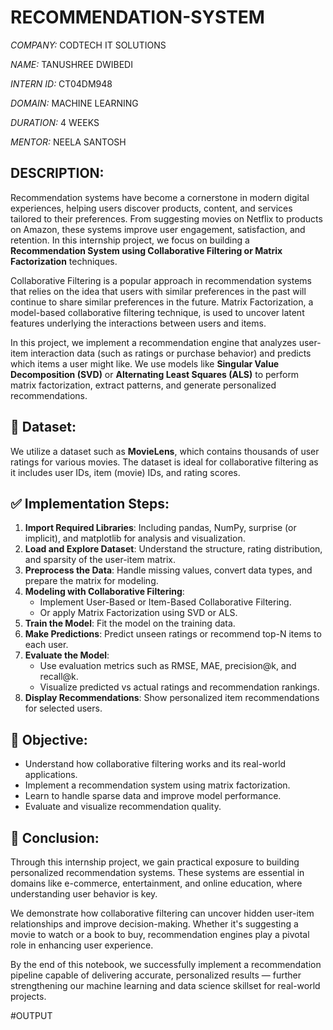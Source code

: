 # RECOMMENDATION-SYSTEM

*COMPANY:* CODTECH IT SOLUTIONS  

*NAME:* TANUSHREE DWIBEDI  

*INTERN ID:* CT04DM948  

*DOMAIN:* MACHINE LEARNING  

*DURATION:* 4 WEEKS  

*MENTOR:* NEELA SANTOSH  



## DESCRIPTION:

Recommendation systems have become a cornerstone in modern digital experiences, helping users discover products, content, and services tailored to their preferences. From suggesting movies on Netflix to products on Amazon, these systems improve user engagement, satisfaction, and retention. In this internship project, we focus on building a **Recommendation System using Collaborative Filtering or Matrix Factorization** techniques.

Collaborative Filtering is a popular approach in recommendation systems that relies on the idea that users with similar preferences in the past will continue to share similar preferences in the future. Matrix Factorization, a model-based collaborative filtering technique, is used to uncover latent features underlying the interactions between users and items.

In this project, we implement a recommendation engine that analyzes user-item interaction data (such as ratings or purchase behavior) and predicts which items a user might like. We use models like **Singular Value Decomposition (SVD)** or **Alternating Least Squares (ALS)** to perform matrix factorization, extract patterns, and generate personalized recommendations.



## 📂 Dataset:

We utilize a dataset such as **MovieLens**, which contains thousands of user ratings for various movies. The dataset is ideal for collaborative filtering as it includes user IDs, item (movie) IDs, and rating scores.



## ✅ Implementation Steps:

1. **Import Required Libraries**: Including pandas, NumPy, surprise (or implicit), and matplotlib for analysis and visualization.
2. **Load and Explore Dataset**: Understand the structure, rating distribution, and sparsity of the user-item matrix.
3. **Preprocess the Data**: Handle missing values, convert data types, and prepare the matrix for modeling.
4. **Modeling with Collaborative Filtering**:
   - Implement User-Based or Item-Based Collaborative Filtering.
   - Or apply Matrix Factorization using SVD or ALS.
5. **Train the Model**: Fit the model on the training data.
6. **Make Predictions**: Predict unseen ratings or recommend top-N items to each user.
7. **Evaluate the Model**:
   - Use evaluation metrics such as RMSE, MAE, precision@k, and recall@k.
   - Visualize predicted vs actual ratings and recommendation rankings.
8. **Display Recommendations**: Show personalized item recommendations for selected users.


## 🎯 Objective:

- Understand how collaborative filtering works and its real-world applications.
- Implement a recommendation system using matrix factorization.
- Learn to handle sparse data and improve model performance.
- Evaluate and visualize recommendation quality.


## 📌 Conclusion:

Through this internship project, we gain practical exposure to building personalized recommendation systems. These systems are essential in domains like e-commerce, entertainment, and online education, where understanding user behavior is key.

We demonstrate how collaborative filtering can uncover hidden user-item relationships and improve decision-making. Whether it's suggesting a movie to watch or a book to buy, recommendation engines play a pivotal role in enhancing user experience.

By the end of this notebook, we successfully implement a recommendation pipeline capable of delivering accurate, personalized results — further strengthening our machine learning and data science skillset for real-world projects.

#OUTPUT



